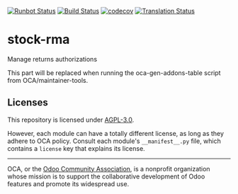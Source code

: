 [![Runbot Status](https://runbot.odoo-community.org/runbot/badge/flat//13.0.svg)](https://runbot.odoo-community.org/runbot/repo/github-com-oca-https://github.com/ForgeFlow/stock-rma-)
[![Build Status](https://travis-ci.com/OCA/https://github.com/ForgeFlow/stock-rma.svg?branch=13.0)](https://travis-ci.com/OCA/https://github.com/ForgeFlow/stock-rma)
[![codecov](https://codecov.io/gh/OCA/https://github.com/ForgeFlow/stock-rma/branch/13.0/graph/badge.svg)](https://codecov.io/gh/OCA/https://github.com/ForgeFlow/stock-rma)
[![Translation Status](https://translation.odoo-community.org/widgets/https://github.com/ForgeFlow/stock-rma-13-0/-/svg-badge.svg)](https://translation.odoo-community.org/engage/https://github.com/ForgeFlow/stock-rma-13-0/?utm_source=widget)

<!-- /!\ do not modify above this line -->

# stock-rma

Manage returns authorizations

<!-- /!\ do not modify below this line -->

<!-- prettier-ignore-start -->

[//]: # (addons)

This part will be replaced when running the oca-gen-addons-table script from OCA/maintainer-tools.

[//]: # (end addons)

<!-- prettier-ignore-end -->

## Licenses

This repository is licensed under [AGPL-3.0](LICENSE).

However, each module can have a totally different license, as long as they adhere to OCA
policy. Consult each module's `__manifest__.py` file, which contains a `license` key
that explains its license.

----

OCA, or the [Odoo Community Association](http://odoo-community.org/), is a nonprofit
organization whose mission is to support the collaborative development of Odoo features
and promote its widespread use.
